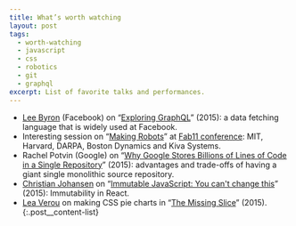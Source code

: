 ```yaml
---
title: What’s worth watching
layout: post
tags:
  - worth-watching
  - javascript
  - css
  - robotics
  - git
  - graphql
excerpt: List of favorite talks and performances.
---
```


- [Lee Byron](https://twitter.com/leeb) (Facebook) on “[Exploring GraphQL](http://youtu.be/WQLzZf34FJ8)” (2015): a data fetching language
that is widely used at Facebook.
- Interesting session on “[Making Robots](http://youtu.be/OcFOWIq3cIc)” at [Fab11 conference](http://www.fab11.org):
MIT, Harvard, DARPA, Boston Dynamics and Kiva Systems.
- Rachel Potvin (Google) on “[Why Google Stores Billions of Lines of Code in a Single Repository](http://youtu.be/W71BTkUbdqE)” (2015):
advantages and trade-offs of having a giant single monolithic source repository.
- [Christian Johansen](https://twitter.com/cjno) on “[Immutable JavaScript: You can't change this](http://youtu.be/wA98Coal4jk)” (2015):
Immutability in React.
- [Lea Verou](https://twitter.com/LeaVerou) on making CSS pie charts in “[The Missing Slice](http://youtu.be/s4HdeJctq-A)” (2015).
{:.post__content-list}
